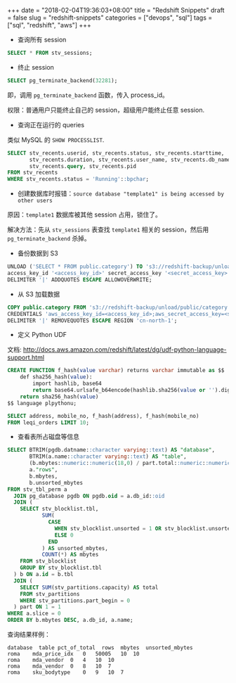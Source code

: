 +++
date = "2018-02-04T19:36:03+08:00"
title = "Redshift Snippets"
draft = false
slug = "redshift-snippets"
categories = ["devops", "sql"]
tags = ["sql", "redshift", "aws"]
+++

- 查询所有 session

```sql
SELECT * FROM stv_sessions;
```

- 终止 session

```sql
SELECT pg_terminate_backend(32281);
```

即，调用 `pg_terminate_backend` 函数，传入 process\_id。

权限：普通用户只能终止自己的 session，超级用户能终止任意 session.

- 查询正在运行的 queries

类似 MySQL 的 `SHOW PROCESSLIST`.

```sql
SELECT stv_recents.userid, stv_recents.status, stv_recents.starttime,
       stv_recents.duration, stv_recents.user_name, stv_recents.db_name,
       stv_recents.query, stv_recents.pid
FROM stv_recents
WHERE stv_recents.status = 'Running'::bpchar;
```

<!--more-->

- 创建数据库时报错：`source database "template1" is being accessed by other users`

原因：`template1` 数据库被其他 session 占用，锁住了。

解决方法：先从 `stv_sessions` 表查找 `template1` 相关的 session，然后用 `pg_terminate_backend` 杀掉。

- 备份数据到 S3

```sql
UNLOAD ('SELECT * FROM public.category') TO 's3://redshift-backup/unload/public/category/category_'
access_key_id '<access_key_id>' secret_access_key '<secret_access_key>'
DELIMITER '|' ADDQUOTES ESCAPE ALLOWOVERWRITE;
```

-  从 S3 加载数据

```sql
COPY public.category FROM 's3://redshift-backup/unload/public/category'
CREDENTIALS 'aws_access_key_id=<access_key_id>;aws_secret_access_key=<secret_access_key>'
DELIMITER '|' REMOVEQUOTES ESCAPE REGION 'cn-north-1';
```

- 定义 Python UDF

文档: [<http://docs.aws.amazon.com/redshift/latest/dg/udf-python-language-support.html>](http://docs.aws.amazon.com/redshift/latest/dg/udf-python-language-support.html)

```sql
CREATE FUNCTION f_hash(value varchar) returns varchar immutable as $$
    def sha256_hash(value):
        import hashlib, base64
        return base64.urlsafe_b64encode(hashlib.sha256(value or '').digest())
    return sha256_hash(value)
$$ language plpythonu;

SELECT address, mobile_no, f_hash(address), f_hash(mobile_no)
FROM leqi_orders LIMIT 10;
```

- 查看表所占磁盘等信息

```sql
SELECT BTRIM(pgdb.datname::character varying::text) AS "database",
       BTRIM(a.name::character varying::text) AS "table",
       (b.mbytes::numeric::numeric(18,0) / part.total::numeric::numeric(18,0) * 100::numeric::numeric(18,0))::numeric(5,2) AS pct_of_total,
       a."rows",
       b.mbytes,
       b.unsorted_mbytes
FROM stv_tbl_perm a
  JOIN pg_database pgdb ON pgdb.oid = a.db_id::oid
  JOIN (
    SELECT stv_blocklist.tbl,
           SUM(
             CASE
               WHEN stv_blocklist.unsorted = 1 OR stv_blocklist.unsorted IS NULL AND 1 IS NULL THEN 1
               ELSE 0
             END
           ) AS unsorted_mbytes,
           COUNT(*) AS mbytes
    FROM stv_blocklist
    GROUP BY stv_blocklist.tbl
  ) b ON a.id = b.tbl
  JOIN (
    SELECT SUM(stv_partitions.capacity) AS total
    FROM stv_partitions
    WHERE stv_partitions.part_begin = 0
  ) part ON 1 = 1
WHERE a.slice = 0
ORDER BY b.mbytes DESC, a.db_id, a.name;
```

查询结果样例：

```text
database  table pct_of_total  rows  mbytes  unsorted_mbytes
roma	mda_price_idx	0	50005	10	10
roma	mda_vendor	0	4	10	10
roma	mda_vendor	0	8	10	7
roma	sku_bodytype	0	9	10	7
```
